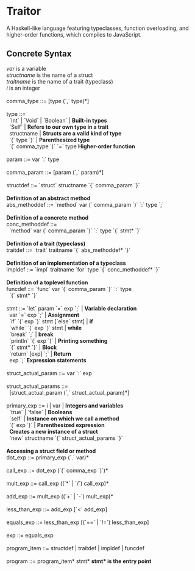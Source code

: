 # Traitor
 A Haskell-like language featuring typeclasses, function overloading, and higher-order functions, which compiles to JavaScript.

## Concrete Syntax
*var* is a variable\
*structname* is the name of a struct\
*traitname* is the name of a trait (typeclass)\
*i* is an integer\
\
comma_type ::= [type (\`,\` type)\*]\
\
type ::=\
&nbsp;&nbsp;\`Int\` | \`Void\` | \`Boolean\` | __Built-in types__\
&nbsp;&nbsp;\`Self\` | __Refers to our own type in a trait__\
&nbsp;&nbsp;structname | __Structs are a valid kind of type__\
&nbsp;&nbsp;\`(\` type \`)\` | __Parenthesized type__\
&nbsp;&nbsp;\`(\` comma_type \`)\` \`=\` type __Higher-order function__\
\
param ::= var \`:\` type\
\
comma_param ::= [param (\`,\` param)\*]\
\
structdef ::= \`struct\` structname \`{\` comma_param \`}\`\
\
__Definition of an abstract method__\
abs_methoddef ::= \`method\` var (\` comma_param \`)\` \`:\` type \`;\`\
\
__Definition of a concrete method__\
conc_methoddef ::=\
&nbsp;&nbsp;\`method\` var (\` comma_param \`)\` \`:\` type \`{\` stmt\* \`}\`\
\
__Definition of a trait (typeclass)__\
traitdef ::= \`trait\` traitname \`{\` abs_methoddef\* \`}\`\
\
__Definition of an implementation of a typeclass__\
impldef ::= \`impl\` traitname \`for\` type \`{\` conc_methoddef\* \`}\`\
\
__Definition of a toplevel function__\
funcdef ::= \`func\` var \`(\` comma_param \`)\` \`:\` type\
&nbsp;&nbsp;\`{\` stmt* \`}\`\
\
stmt ::= \`let\` param \`=\` exp \`;\` | __Variable declaration__\
&nbsp;&nbsp;var \`=\` exp \`;\` | __Assignment__\
&nbsp;&nbsp;\`if\` \`(\` exp \`)\` stmt [\`else\` stmt] | __if__\
&nbsp;&nbsp;\`while\` \`(\` exp \`)\` stmt | __while__\
&nbsp;&nbsp;\`break\` \`;\` | __break__\
&nbsp;&nbsp;\`println\` \`(\` exp \`)\` | __Printing something__\
&nbsp;&nbsp;\`{\` stmt* \`}\` | __Block__\
&nbsp;&nbsp;\`return\` [exp] \`;\` | __Return__\
&nbsp;&nbsp;exp \`;\` __Expression statements__\
\
struct_actual_param ::= var \`:\` exp\
\
struct_actual_params ::=\
&nbsp;&nbsp;[struct_actual_param (\`,\` struct_actual_param)*]\
\
primary_exp ::= i | var | __Integers and variables__\
&nbsp;&nbsp;\`true\` | \`false\` | __Booleans__\
&nbsp;&nbsp;\`self\` | __Instance on which we call a method__\
&nbsp;&nbsp;\`(\` exp \`)\` | __Parenthesized expression__\
&nbsp;&nbsp;__Creates a new instance of a struct__\
&nbsp;&nbsp;\`new\` structname \`{\` struct_actual_params \`}\`\
\
__Accessing a struct field or method__\
dot_exp ::= primary_exp (\`.\` var)\*\
\
call_exp ::= dot_exp (\`(\` comma_exp \`)\`)\*\
\
mult_exp ::= call_exp ((\`\*\` | \`/\`) call_exp)\*\
\
add_exp ::= mult_exp ((\`+\` | \`-\`) mult_exp)\*\
\
less_than_exp ::= add_exp [\`<\` add_exp]\
\
equals_exp ::= less_than_exp [(\`==\` | \`!=\`) less_than_exp]\
\
exp ::= equals_exp\
\
program_item ::= structdef | traitdef | impldef | funcdef\
\
program ::= program_item\* stmt\* __stmt\* is the entry point__
